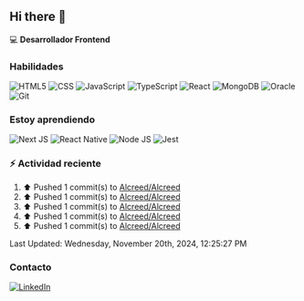 ## Hi there 👋

:computer: **Desarrollador Frontend**

### Habilidades
![HTML5](https://img.shields.io/badge/HTML5-E34F26?style=for-the-badge&logo=html5&logoColor=white
)
![CSS](https://img.shields.io/badge/CSS3-1572B6?style=for-the-badge&logo=css3&logoColor=white
)
![JavaScript](https://img.shields.io/badge/JavaScript-323330?style=for-the-badge&logo=javascript&logoColor=F7DF1E
)
![TypeScript](https://img.shields.io/badge/TypeScript-007ACC?style=for-the-badge&logo=typescript&logoColor=white
)
![React](https://img.shields.io/badge/React-20232A?style=for-the-badge&logo=react&logoColor=61DAFB)
![MongoDB](https://img.shields.io/badge/MongoDB-4EA94B?style=for-the-badge&logo=mongodb&logoColor=white
)
![Oracle](https://img.shields.io/badge/Oracle-F80000?style=for-the-badge&logo=Oracle&logoColor=white
)
![Git](https://img.shields.io/badge/GIT-E44C30?style=for-the-badge&logo=git&logoColor=white)

### Estoy aprendiendo
![Next JS](https://img.shields.io/badge/next%20js-000000?style=for-the-badge&logo=nextdotjs&logoColor=white)
![React Native](https://img.shields.io/badge/React_Native-20232A?style=for-the-badge&logo=react&logoColor=61DAFB)
![Node JS](https://img.shields.io/badge/Node%20js-339933?style=for-the-badge&logo=nodedotjs&logoColor=white)
![Jest](https://img.shields.io/badge/Jest-C21325?style=for-the-badge&logo=jest&logoColor=white)

### :zap: Actividad reciente
<!--RECENT_ACTIVITY:start-->
1. ⬆️ Pushed 1 commit(s) to [Alcreed/Alcreed](https://github.com/Alcreed/Alcreed)<br>
2. ⬆️ Pushed 1 commit(s) to [Alcreed/Alcreed](https://github.com/Alcreed/Alcreed)<br>
3. ⬆️ Pushed 1 commit(s) to [Alcreed/Alcreed](https://github.com/Alcreed/Alcreed)<br>
4. ⬆️ Pushed 1 commit(s) to [Alcreed/Alcreed](https://github.com/Alcreed/Alcreed)<br>
5. ⬆️ Pushed 1 commit(s) to [Alcreed/Alcreed](https://github.com/Alcreed/Alcreed)<br>
<!--RECENT_ACTIVITY:end-->
<!--RECENT_ACTIVITY:last_update-->
Last Updated: Wednesday, November 20th, 2024, 12:25:27 PM
<!--RECENT_ACTIVITY:last_update_end-->

### Contacto

[![LinkedIn](https://img.shields.io/badge/LinkedIn-0077B5?style=for-the-badge&logo=linkedin&logoColor=white
)](https://www.linkedin.com/in/alfonsogonzález)

